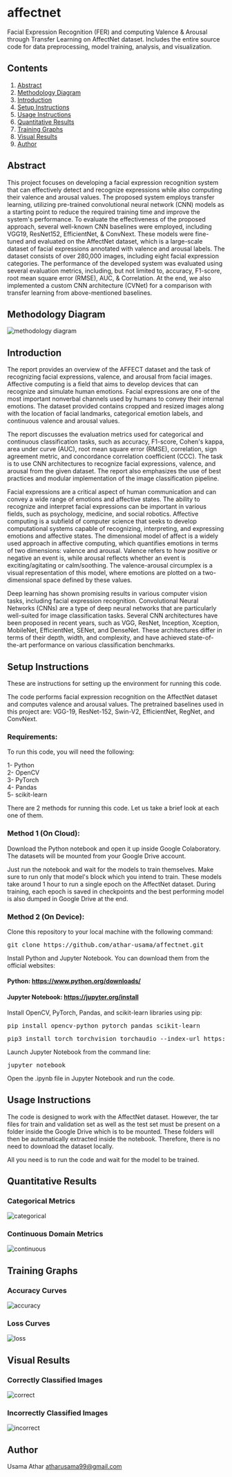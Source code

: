 # affectnet
Facial Expression Recognition (FER) and computing Valence &amp; Arousal through Transfer Learning on AffectNet dataset. Includes the entire source code for data preprocessing, model training, analysis, and visualization.

## Contents
1. [ Abstract ](#abs)
2. [ Methodology Diagram ](#m_dig)
3. [ Introduction ](#intro)
4. [ Setup Instructions ](#setup)
5. [ Usage Instructions ](#usage)
6. [ Quantitative Results ](#quant_res)
7. [ Training Graphs ](#graphs)
8. [ Visual Results ](#vis_res)
9. [ Author ](#auth)

<a name="abs"></a>
## Abstract
This project focuses on developing a facial expression recognition system that can effectively detect and recognize expressions while also computing their valence and arousal values. The proposed system employs transfer learning, utilizing pre-trained convolutional neural network (CNN) models as a starting point to reduce the required training time and improve the system's performance. To evaluate the effectiveness of the proposed approach, several well-known CNN baselines were employed, including VGG19, ResNet152, EfficientNet, \& ConvNext. These models were fine-tuned and evaluated on the AffectNet dataset, which is a large-scale dataset of facial expressions annotated with valence and arousal labels. The dataset consists of over 280,000 images, including eight facial expression categories. The performance of the developed system was evaluated using several evaluation metrics, including, but not limited to, accuracy, F1-score, root mean square error (RMSE), AUC, \& Correlation. At the end, we also implemented a custom CNN architecture (CVNet) for a comparison with transfer learning from above-mentioned baselines.

<a name="m_dig"></a>
## Methodology Diagram
![methodology diagram](https://user-images.githubusercontent.com/41828100/235878998-978072d8-3658-47fc-a5cc-6d40dcf52396.jpg)

<a name="intro"></a>
## Introduction
The report provides an overview of the AFFECT dataset and the task of recognizing facial expressions, valence, and arousal from facial images. Affective computing is a field that aims to develop devices that can recognize and simulate human emotions. Facial expressions are one of the most important nonverbal channels used by humans to convey their internal emotions. The dataset provided contains cropped and resized images along with the location of facial landmarks, categorical emotion labels, and continuous valence and arousal values.

The report discusses the evaluation metrics used for categorical and continuous classification tasks, such as accuracy, F1-score, Cohen's kappa, area under curve (AUC), root mean square error (RMSE), correlation, sign agreement metric, and concordance correlation coefficient (CCC). The task is to use CNN architectures to recognize facial expressions, valence, and arousal from the given dataset. The report also emphasizes the use of best practices and modular implementation of the image classification pipeline.

Facial expressions are a critical aspect of human communication and can convey a wide range of emotions and affective states. The ability to recognize and interpret facial expressions can be important in various fields, such as psychology, medicine, and social robotics. Affective computing is a subfield of computer science that seeks to develop computational systems capable of recognizing, interpreting, and expressing emotions and affective states. The dimensional model of affect is a widely used approach in affective computing, which quantifies emotions in terms of two dimensions: valence and arousal. Valence refers to how positive or negative an event is, while arousal reflects whether an event is exciting/agitating or calm/soothing. The valence-arousal circumplex is a visual representation of this model, where emotions are plotted on a two-dimensional space defined by these values.

Deep learning has shown promising results in various computer vision tasks, including facial expression recognition. Convolutional Neural Networks (CNNs) are a type of deep neural networks that are particularly well-suited for image classification tasks. Several CNN architectures have been proposed in recent years, such as VGG, ResNet, Inception, Xception, MobileNet, EfficientNet, SENet, and DenseNet. These architectures differ in terms of their depth, width, and complexity, and have achieved state-of-the-art performance on various classification benchmarks.

<a name="setup"></a>
## Setup Instructions
These are instructions for setting up the environment for running this code.

The code performs facial expression recognition on the AffectNet dataset and computes valence and arousal values. The pretrained baselines used in this project are: VGG-19, ResNet-152, Swin-V2, EfficientNet, RegNet, and ConvNext.

### Requirements:
To run this code, you will need the following:

1- Python</br>
2- OpenCV</br>
3- PyTorch</br>
4- Pandas</br>
5- scikit-learn

There are 2 methods for running this code. Let us take a brief look at each one of them.

### Method 1 (On Cloud):

Download the Python notebook and open it up inside Google Colaboratory. The datasets will be mounted from your Google Drive account.

Just run the notebook and wait for the models to train themselves. Make sure to run only that model's block which you intend to train. These models take around 1 hour to run a single epoch on the AffectNet dataset. During training, each epoch is saved in checkpoints and the best performing model is also dumped in Google Drive at the end.

### Method 2 (On Device):

Clone this repository to your local machine with the following command:</br>
<pre>git clone https://github.com/athar-usama/affectnet.git</pre>

Install Python and Jupyter Notebook. You can download them from the official websites:
#### Python: https://www.python.org/downloads/
#### Jupyter Notebook: https://jupyter.org/install

Install OpenCV, PyTorch, Pandas, and scikit-learn libraries using pip:</br>
<pre>pip install opencv-python pytorch pandas scikit-learn</pre>
<pre>pip3 install torch torchvision torchaudio --index-url https://download.pytorch.org/whl/cu118</pre>

Launch Jupyter Notebook from the command line:</br>
<pre>jupyter notebook</pre>

Open the .ipynb file in Jupyter Notebook and run the code.

<a name="usage"></a>
## Usage Instructions
The code is designed to work with the AffectNet dataset. However, the tar files for train and validation set as well as the test set must be present on a folder inside the Google Drive which is to be mounted. These folders will then be automatically extracted inside the notebook. Therefore, there is no need to download the dataset locally.

All you need is to run the code and wait for the model to be trained.

<a name="quant_res"></a>
## Quantitative Results

### Categorical Metrics
![categorical](https://user-images.githubusercontent.com/41828100/235882389-946c7fdd-1d90-413b-9d93-e9bf7081d186.jpg)

### Continuous Domain Metrics
![continuous](https://user-images.githubusercontent.com/41828100/235882481-9284e709-f342-4c40-a7a5-df08524ecb1c.jpg)

<a name="graphs"></a>
## Training Graphs

### Accuracy Curves
![accuracy](https://user-images.githubusercontent.com/41828100/235883903-35d46db9-1a78-44c0-979d-9a0a8d4d2f39.png)

### Loss Curves
![loss](https://user-images.githubusercontent.com/41828100/235883932-4cb0fee9-a721-407c-ba42-aa5e5a92e079.png)

<a name="vis_res"></a>
## Visual Results

### Correctly Classified Images
![correct](https://user-images.githubusercontent.com/41828100/235882220-54723491-3dd6-4b61-b466-57eb8487a39f.png)

### Incorrectly Classified Images
![incorrect](https://user-images.githubusercontent.com/41828100/235882267-bfc4a5c2-80f7-4290-8edf-1af6382db181.png)

<a name="auth"></a>
## Author
Usama Athar atharusama99@gmail.com
